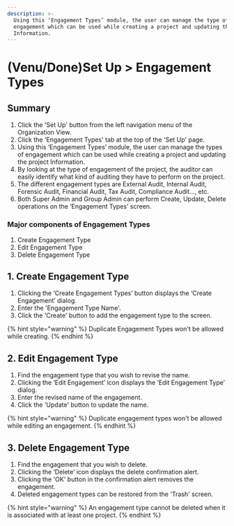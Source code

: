 ```yaml
---
description: >-
  Using this ‘Engagement Types’ module, the user can manage the type of
  engagement which can be used while creating a project and updating the project
  Information.
---
```


# \(Venu/Done\)Set Up &gt; Engagement Types

## Summary

1. Click the 'Set Up' button from the left navigation menu of the Organization View.
2. Click the 'Engagement Types' tab at the top of the 'Set Up' page.
3. Using this ‘Engagement Types’ module, the user can manage the types of engagement which can be used while creating a project and updating the project Information.
4. By looking at the type of engagement of the project, the auditor can easily identify what kind of auditing they have to perform on the project.
5. The different engagement types are External Audit, Internal Audit, Forensic Audit, Financial Audit, Tax Audit, Compliance Audit…, etc.
6. Both Super Admin and Group Admin can perform Create, Update, Delete operations on the ‘Engagement Types’ screen.

### Major components of Engagement Types

1. Create Engagement Type
2. Edit Engagement Type
3. Delete Engagement Type

## 1. Create Engagement Type

1. Clicking the ‘Create Engagement Types’ button displays the ‘Create Engagement’ dialog.
2. Enter the 'Engagement Type Name'.
3. Click the 'Create' button to add the engagement type to the screen.

{% hint style="warning" %}
Duplicate Engagement Types won't be allowed while creating.
{% endhint %}

## 2. Edit Engagement Type

1. Find the engagement type that you wish to revise the name.
2. Clicking the ‘Edit Engagement’ icon displays the ‘Edit Engagement Type’ dialog.
3. Enter the revised name of the engagement.
4. Click the 'Update' button to update the name.

{% hint style="warning" %}
Duplicate engagement types won't be allowed while editing an engagement.
{% endhint %}

## 3. Delete Engagement Type

1. Find the engagement that you wish to delete.
2. Clicking the ‘Delete’ icon displays the delete confirmation alert.
3. Clicking the 'OK' button in the confirmation alert removes the engagement.
4. Deleted engagement types can be restored from the 'Trash' screen.

{% hint style="warning" %}
An engagement type cannot be deleted when it is associated with at least one project.
{% endhint %}


